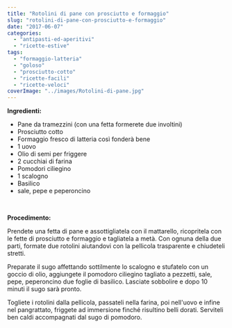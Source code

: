 ```yaml
---
title: "Rotolini di pane con prosciutto e formaggio"
slug: "rotolini-di-pane-con-prosciutto-e-formaggio"
date: "2017-06-07"
categories: 
  - "antipasti-ed-aperitivi"
  - "ricette-estive"
tags: 
  - "formaggio-latteria"
  - "goloso"
  - "prosciutto-cotto"
  - "ricette-facili"
  - "ricette-veloci"
coverImage: "../images/Rotolini-di-pane.jpg"
---
```


**Ingredienti:**

- Pane da tramezzini (con una fetta formerete due involtini)
- Prosciutto cotto
- Formaggio fresco di latteria così fonderà bene
- 1 uovo
- Olio di semi per friggere
- 2 cucchiai di farina
- Pomodori ciliegino
- 1 scalogno
- Basilico
- sale, pepe e peperoncino

 

**Procedimento:**

Prendete una fetta di pane e assottigliatela con il mattarello, ricopritela con le fette di prosciutto e formaggio e tagliatela a metà. Con ognuna della due parti, formate due rotolini aiutandovi con la pellicola trasparente e chiudeteli stretti.

Preparate il sugo affettando sottilmente lo scalogno e stufatelo con un goccio di olio, aggiungete il pomodoro ciliegino tagliato a pezzetti, sale, pepe, peperoncino due foglie di basilico. Lasciate sobbolire e dopo 10 minuti il sugo sarà pronto.

Togliete i rotolini dalla pellicola, passateli nella farina, poi nell'uovo e infine nel pangrattato, friggete ad immersione finché risultino belli dorati. Serviteli ben caldi accompagnati dal sugo di pomodoro.

